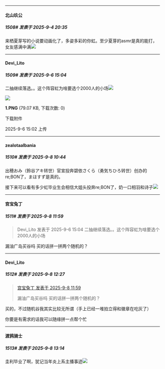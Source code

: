 ﻿
*****

####  北山玖公  
##### 1508#       发表于 2025-9-4 20:35

来栖夏芽写的小说要动画化了，多姿多彩的你虹。至少夏芽的asmr是真的能打，女友感满中满<img src="https://static.stage1st.com/image/smiley/face2017/058.png" referrerpolicy="no-referrer">


*****

####  Devi_Lito  
##### 1509#       发表于 2025-9-6 15:04

二抽继续落选。。这个阵容虹为啥要选个2000人的小场<img src="https://static.stage1st.com/image/smiley/face2017/138.png" referrerpolicy="no-referrer">

<img src="https://img.stage1st.com/forum/202509/06/150253es38jz0i70xsn0dj.png" referrerpolicy="no-referrer">

<strong>1.PNG</strong> (79.07 KB, 下载次数: 0)

下载附件

2025-9-6 15:02 上传


*****

####  zealotaalbania  
##### 1510#       发表于 2025-9-8 10:44

出穂おみ（鈴谷アキ转世）官宣投奔碧依さくら（勇気ちひろ转世）创办的re;BON了，まほすず是真的。

接下来可以看有多少虹毕业生会相信大姐头投奔re;BON了，奶一口相羽和诗子<img src="https://static.stage1st.com/image/smiley/face2017/053.png" referrerpolicy="no-referrer">


*****

####  宫宝兔丁  
##### 1511#       发表于 2025-9-8 11:59

<blockquote>Devi_Lito 发表于 2025-9-6 15:04
二抽继续落选。。这个阵容虹为啥要选个2000人的小场</blockquote>
漏油广岛买谷吗 买的话拼一拼两个随机的？


*****

####  Devi_Lito  
##### 1512#       发表于 2025-9-8 12:27

<blockquote><a href="httphttps://stage1st.com/2b/forum.php?mod=redirect&amp;goto=findpost&amp;pid=68388784&amp;ptid=2171972" target="_blank">宫宝兔丁 发表于 2025-9-8 11:59</a>

漏油广岛买谷吗 买的话拼一拼两个随机的？</blockquote>
买的，不过随机谷我其实比较无所谓（手上已经一堆拍立得和徽章在吃灰了）

你要是有需求的话我可以随缘拼一点帮个忙


*****

####  渡鸦骑士  
##### 1513#       发表于 2025-9-8 13:14

圭利毕业了啊，犹记当年炎上系主播事迹<img src="https://static.stage1st.com/image/smiley/face2017/034.png" referrerpolicy="no-referrer">


